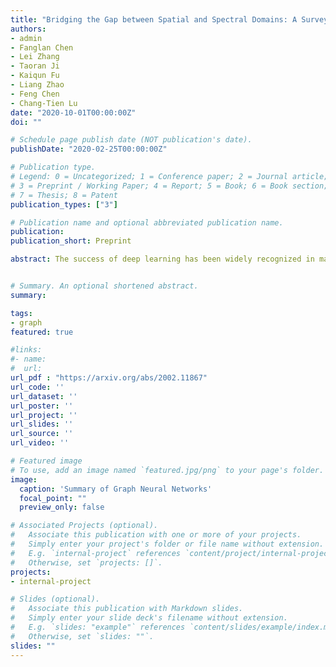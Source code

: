 ```yaml
---
title: "Bridging the Gap between Spatial and Spectral Domains: A Survey on Graph Neural Networks"
authors:
- admin
- Fanglan Chen
- Lei Zhang
- Taoran Ji
- Kaiqun Fu
- Liang Zhao
- Feng Chen
- Chang-Tien Lu
date: "2020-10-01T00:00:00Z"
doi: ""

# Schedule page publish date (NOT publication's date).
publishDate: "2020-02-25T00:00:00Z"

# Publication type.
# Legend: 0 = Uncategorized; 1 = Conference paper; 2 = Journal article;
# 3 = Preprint / Working Paper; 4 = Report; 5 = Book; 6 = Book section;
# 7 = Thesis; 8 = Patent
publication_types: ["3"]

# Publication name and optional abbreviated publication name.
publication:
publication_short: Preprint

abstract: The success of deep learning has been widely recognized in many machine learning tasks during the last decades, ranging from image classification and speech recognition to natural language understanding. As an extension of deep learning, Graph neural networks (GNNs) are designed to solve the non-Euclidean problems on graph-structured data which can hardly be handled by general deep learning techniques. Existing GNNs under various mechanisms, such as random walk, PageRank, graph convolution, and heat diffusion, are designed for different types of graphs and problems, which makes it difficult to compare them directly. Previous GNN surveys focus on categorizing current models into independent groups, lacking analysis regarding their internal connection. This paper proposes a unified framework and provides a novel perspective that can widely fit existing GNNs into our framework methodologically. Specifically, we survey and categorize existing GNN models into the spatial and spectral domains, and reveal connections among subcategories in each domain. Further analysis establishes a strong link across the spatial and spectral domains.


# Summary. An optional shortened abstract.
summary:

tags:
- graph
featured: true

#links:
#- name:
#  url:  
url_pdf : "https://arxiv.org/abs/2002.11867"
url_code: ''
url_dataset: ''
url_poster: ''
url_project: ''
url_slides: ''
url_source: ''
url_video: ''

# Featured image
# To use, add an image named `featured.jpg/png` to your page's folder.
image:
  caption: 'Summary of Graph Neural Networks'
  focal_point: ""
  preview_only: false

# Associated Projects (optional).
#   Associate this publication with one or more of your projects.
#   Simply enter your project's folder or file name without extension.
#   E.g. `internal-project` references `content/project/internal-project/index.md`.
#   Otherwise, set `projects: []`.
projects:
- internal-project

# Slides (optional).
#   Associate this publication with Markdown slides.
#   Simply enter your slide deck's filename without extension.
#   E.g. `slides: "example"` references `content/slides/example/index.md`.
#   Otherwise, set `slides: ""`.
slides: ""
---
```

